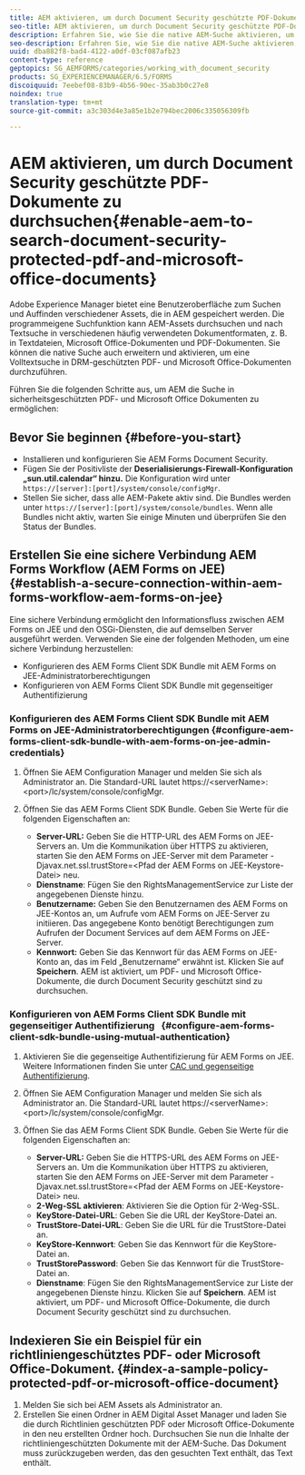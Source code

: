 ```yaml
---
title: AEM aktivieren, um durch Document Security geschützte PDF-Dokumente zu durchsuchen
seo-title: AEM aktivieren, um durch Document Security geschützte PDF-Dokumente zu durchsuchen
description: Erfahren Sie, wie Sie die native AEM-Suche aktivieren, um eine Volltextsuche in DRM-geschützten PDF-Dokumenten durchzuführen.
seo-description: Erfahren Sie, wie Sie die native AEM-Suche aktivieren, um eine Volltextsuche in DRM-geschützten PDF-Dokumenten durchzuführen.
uuid: dba882f8-bad4-4122-a0df-03cf087afb23
content-type: reference
geptopics: SG_AEMFORMS/categories/working_with_document_security
products: SG_EXPERIENCEMANAGER/6.5/FORMS
discoiquuid: 7eebef08-83b9-4b56-90ec-35ab3b0c27e8
noindex: true
translation-type: tm+mt
source-git-commit: a3c303d4e3a85e1b2e794bec2006c335056309fb

---
```



# AEM aktivieren, um durch Document Security geschützte PDF-Dokumente zu durchsuchen{#enable-aem-to-search-document-security-protected-pdf-and-microsoft-office-documents}

Adobe Experience Manager bietet eine Benutzeroberfläche zum Suchen und Auffinden verschiedener Assets, die in AEM gespeichert werden. Die programmeigene Suchfunktion kann AEM-Assets durchsuchen und nach  Textsuche in verschiedenen häufig verwendeten Dokumentformaten, z. B. in Textdateien, Microsoft Office-Dokumenten und PDF-Dokumenten. Sie können die native Suche auch erweitern und aktivieren, um eine Volltextsuche in DRM-geschützten PDF- und Microsoft Office-Dokumenten durchzuführen.

Führen Sie die folgenden Schritte aus, um AEM die Suche in sicherheitsgeschützten PDF- und Microsoft Office Dokumenten zu ermöglichen:

## Bevor Sie beginnen {#before-you-start}

* Installieren und konfigurieren Sie AEM Forms Document Security.
* Fügen Sie der Positivliste der **Deserialisierungs-Firewall-Konfiguration „sun.util.calendar“ hinzu.** Die Konfiguration wird unter `https://[server]:[port]/system/console/configMgr`.
* Stellen Sie sicher, dass alle AEM-Pakete aktiv sind. Die Bundles werden unter `https://[server]:[port]/system/console/bundles`. Wenn alle Bundles nicht aktiv, warten Sie einige Minuten und überprüfen Sie den Status der Bundles.

## Erstellen Sie eine sichere Verbindung AEM Forms Workflow (AEM Forms on JEE) {#establish-a-secure-connection-within-aem-forms-workflow-aem-forms-on-jee}

Eine sichere Verbindung ermöglicht den Informationsfluss zwischen AEM Forms on JEE und den OSGi-Diensten, die auf demselben Server ausgeführt werden. Verwenden Sie eine der folgenden Methoden, um eine sichere Verbindung herzustellen:

* Konfigurieren des AEM Forms Client SDK Bundle mit AEM Forms on JEE-Administratorberechtigungen
* Konfigurieren von AEM Forms Client SDK Bundle mit gegenseitiger Authentifizierung  

### Konfigurieren des AEM Forms Client SDK Bundle mit AEM Forms on JEE-Administratorberechtigungen {#configure-aem-forms-client-sdk-bundle-with-aem-forms-on-jee-admin-credentials}

1. Öffnen Sie AEM Configuration Manager und melden Sie sich als Administrator an. Die Standard-URL lautet https://&lt;serverName>:&lt;port>/lc/system/console/configMgr.
1. Öffnen Sie das AEM Forms Client SDK Bundle. Geben Sie Werte für die folgenden Eigenschaften an:

   * **Server-URL:** Geben Sie die HTTP-URL des AEM Forms on JEE-Servers an. Um die Kommunikation über HTTPS zu aktivieren, starten Sie den AEM Forms on JEE-Server mit dem Parameter -Djavax.net.ssl.trustStore=&lt;Pfad der AEM Forms on JEE-Keystore-Datei> neu.
   * **Dienstname**: Fügen Sie den RightsManagementService zur Liste der angegebenen Dienste hinzu.
   * **Benutzername:** Geben Sie den Benutzernamen des AEM Forms on JEE-Kontos an, um Aufrufe vom AEM Forms on JEE-Server zu initiieren. Das angegebene Konto benötigt Berechtigungen zum Aufrufen der Document Services auf dem AEM Forms on JEE-Server.
   * **Kennwort:** Geben Sie das Kennwort für das AEM Forms on JEE-Konto an, das im Feld „Benutzername“ erwähnt ist.
   Klicken Sie auf **Speichern**. AEM ist aktiviert, um PDF- und Microsoft Office-Dokumente, die durch Document Security geschützt sind zu durchsuchen.

### Konfigurieren von AEM Forms Client SDK Bundle mit gegenseitiger Authentifizierung   {#configure-aem-forms-client-sdk-bundle-using-mutual-authentication}

1. Aktivieren Sie die gegenseitige Authentifizierung für AEM Forms on JEE. Weitere Informationen finden Sie unter [CAC und gegenseitige Authentifizierung](https://helpx.adobe.com/livecycle/kb/cac-mutual-authentication.html).
1. Öffnen Sie AEM Configuration Manager und melden Sie sich als Administrator an. Die Standard-URL lautet https://&lt;serverName>:&lt;port>/lc/system/console/configMgr.
1. Öffnen Sie das AEM Forms Client SDK Bundle. Geben Sie Werte für die folgenden Eigenschaften an:

   * **Server-URL:** Geben Sie die HTTPS-URL des AEM Forms on JEE-Servers an. Um die Kommunikation über HTTPS zu aktivieren, starten Sie den AEM Forms on JEE-Server mit dem Parameter -Djavax.net.ssl.trustStore=&lt;Pfad der AEM Forms on JEE-Keystore-Datei> neu.
   * **2-Weg-SSL aktivieren**: Aktivieren Sie die Option für 2-Weg-SSL.
   * **KeyStore-Datei-URL**: Geben Sie die URL der KeyStore-Datei an.
   * **TrustStore-Datei-URL**: Geben Sie die URL für die TrustStore-Datei an.
   * **KeyStore-Kennwort**: Geben Sie das Kennwort für die KeyStore-Datei an.
   * **TrustStorePassword**: Geben Sie das Kennwort für die TrustStore-Datei an.
   * **Dienstname**: Fügen Sie den RightsManagementService zur Liste der angegebenen Dienste hinzu.
   Klicken Sie auf **Speichern**. AEM ist aktiviert, um PDF- und Microsoft Office-Dokumente, die durch Document Security geschützt sind zu durchsuchen.

## Indexieren Sie ein Beispiel für ein richtliniengeschütztes PDF- oder Microsoft Office-Dokument. {#index-a-sample-policy-protected-pdf-or-microsoft-office-document}

1. Melden Sie sich bei AEM Assets als Administrator an.
1. Erstellen Sie einen Ordner in AEM Digital Asset Manager und laden Sie die durch Richtlinien geschützten PDF oder Microsoft Office-Dokumente in den neu erstellten Ordner hoch. Durchsuchen Sie nun die Inhalte der richtliniengeschützten Dokumente mit der AEM-Suche. Das Dokument muss zurückzugeben werden, das den gesuchten Text enthält, das Text enthält.

